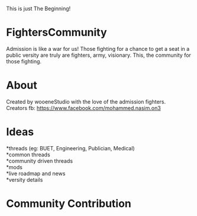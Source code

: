 This is just The Beginning!

# FightersCommunity
Admission is like a war for us! 
Those fighting for a chance to get a seat in a public versity are truly are fighters, army, visionary. This, the community for those fighting.

# About
Created by wooeneStudio with the love of the admission fighters. </br>
Creators fb: https://www.facebook.com/mohammed.nasim.on3

# Ideas
 *threads (eg: BUET, Engineering, Publician, Medical) </br>
 *common threads </br>
 *community driven threads </br>
 *mods</br>
 *live roadmap and news </br>
 *versity details </br>
 
# Community Contribution
